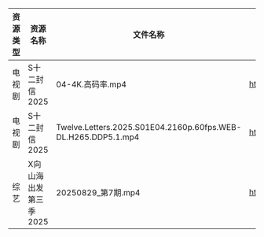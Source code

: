 | 资源类型 | 资源名称          | 文件名称                                                          | 分享链接                                 | 更新时间                |
| ---- | ------------- | ------------------------------------------------------------- | ------------------------------------ | ------------------- |
| 电视剧  | S十二封信2025     | 04-4K.高码率.mp4                                                 | https://pan.quark.cn/s/a33913f09963  | 2025-08-30 01:23:01 |
| 电视剧  | S十二封信2025     | Twelve.Letters.2025.S01E04.2160p.60fps.WEB-DL.H265.DDP5.1.mp4 | https://pan.quark.cn/s/a33913f09963  | 2025-08-30 01:22:57 |
| 综艺   | X向山海出发第三季2025 | 20250829_第7期.mp4                                              | https://www.alipan.com/s/e8WMpKpkP9w | 2025-08-30 00:01:41 |
